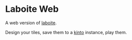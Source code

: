 # Laboite Web

A web version of [laboite](https://www.laboite.cc/help).

Design your tiles, save them to a [kinto](http://kinto.readthedocs.io/)
instance, play them.
